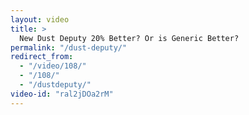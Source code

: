 ```yaml
---
layout: video
title: >
  New Dust Deputy 20% Better? Or is Generic Better?
permalink: "/dust-deputy/"
redirect_from:
  - "/video/108/"
  - "/108/"
  - "/dustdeputy/"
video-id: "ral2jDOa2rM"
---
```

